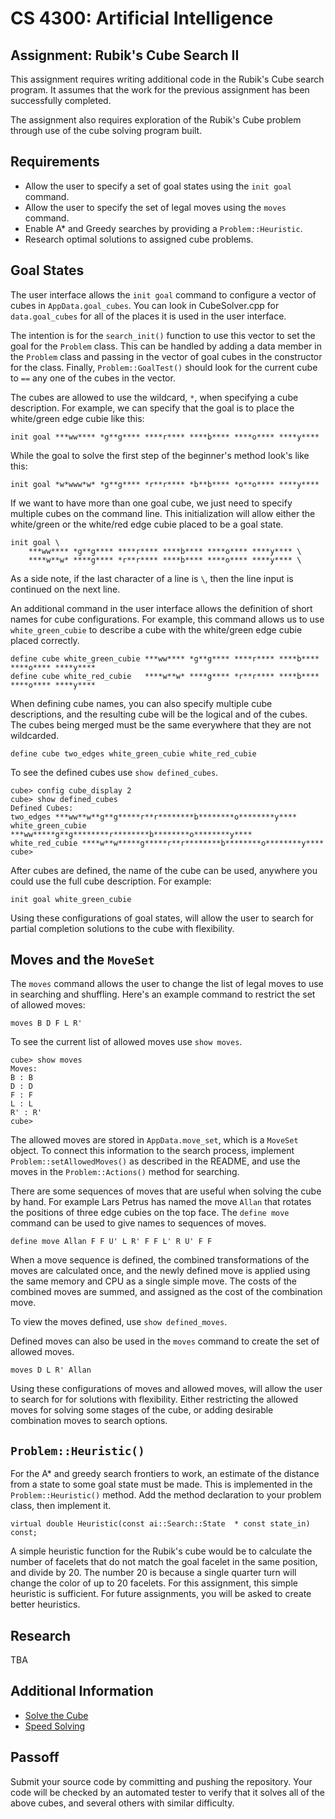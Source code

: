 CS 4300: Artificial Intelligence
===============================================

Assignment: Rubik's Cube Search II
----------------------------------

This assignment requires writing additional code
in the Rubik's Cube search program. It assumes
that the work for the previous assignment has
been successfully completed.

The assignment also requires exploration of the 
Rubik's Cube problem through use of the 
cube solving program built.

Requirements
------------

- Allow the user to specify a set of goal states
  using the `init goal` command.
- Allow the user to specify the set of legal moves
  using the `moves` command.
- Enable A* and Greedy searches by providing a
  `Problem::Heuristic`.
- Research optimal solutions to assigned cube problems.
  
  
Goal States
-----------

The user interface allows the `init goal` command to configure
a vector of cubes in `AppData.goal_cubes`.  You can look in
CubeSolver.cpp for `data.goal_cubes` for all of the places it
is used in the user interface.

The intention is for the `search_init()` function to use this
vector to set the goal for the `Problem` class.  This can be
handled by adding a data member in the `Problem` class and
passing in the vector of goal cubes in the constructor for
the class.  Finally, `Problem::GoalTest()` should look for the
current cube to `==` any one of the cubes in the vector.

The cubes are allowed to use the wildcard, `*`, when
specifying a cube description.  For example, we can specify that
the goal is to place the white/green edge cubie like this:

    init goal ***ww**** *g**g**** ****r**** ****b**** ****o**** ****y****
    
While the goal to solve the first step of the beginner's method 
look's like this:
    
    init goal *w*www*w* *g**g**** *r**r**** *b**b**** *o**o**** ****y****
    
If we want to have more than one goal cube, we just need to specify 
multiple cubes on the command line.  This initialization will allow
either the white/green or the white/red edge cubie placed to be a 
goal state.
    
    init goal \
        ***ww**** *g**g**** ****r**** ****b**** ****o**** ****y**** \
        ****w**w* ****g**** *r**r**** ****b**** ****o**** ****y**** \

As a side note, if the last character of a line is `\`, then the
line input is continued on the next line.

An additional command in the user interface allows the definition of
short names for cube configurations.  For example, this command
allows us to use `white_green_cubie` to describe a cube with
the white/green edge cubie placed correctly.

    define cube white_green_cubie ***ww**** *g**g**** ****r**** ****b**** ****o**** ****y****
    define cube white_red_cubie   ****w**w* ****g**** *r**r**** ****b**** ****o**** ****y****

When defining cube names, you can also specify multiple cube descriptions,
and the resulting cube will be the logical and of the cubes.
The cubes being merged must be the same everywhere that they
are not wildcarded.

    define cube two_edges white_green_cubie white_red_cubie
    
To see the defined cubes use `show defined_cubes`.

    cube> config cube_display 2
    cube> show defined_cubes
    Defined Cubes:
    two_edges ***ww**w**g**g*****r**r********b********o********y****
    white_green_cubie ***ww*****g**g********r********b********o********y****
    white_red_cubie ****w**w*****g*****r**r********b********o********y****
    cube>

After cubes are defined, the name of the cube can be used, anywhere
you could use the full cube description.  For example:

    init goal white_green_cubie

Using these configurations of goal states, will allow the user
to search for partial completion solutions to the cube with
flexibility.


Moves and the `MoveSet`
-----------------------

The `moves` command allows the user to change the list of legal
moves to use in searching and shuffling.  Here's an example command
to restrict the set of allowed moves:

    moves B D F L R'

To see the current list of allowed moves use `show moves`.

    cube> show moves
    Moves:
    B : B
    D : D
    F : F
    L : L
    R' : R'
    cube> 

The allowed moves are stored in `AppData.move_set`, which is a 
`MoveSet` object.  To connect this information to the search
process, implement `Problem::setAllowedMoves()` as described
in the README, and use the moves in the `Problem::Actions()`
method for searching.

There are some sequences of moves that are useful when
solving the cube by hand.  For example Lars Petrus has named
the move `Allan` that rotates the positions of three edge
cubies on the top face. The `define move` command can be used
to give names to sequences of moves.

    define move Allan F F U' L R' F F L' R U' F F

When a move sequence is defined, the combined transformations of
the moves are calculated once, and the newly defined move is applied
using the same memory and CPU as a single simple move. The costs
of the combined moves are summed, and assigned as the cost of the
combination move.

To view the moves defined, use `show defined_moves`.

Defined moves can also be used in the `moves` command to create
the set of allowed moves.

    moves D L R' Allan

Using these configurations of moves and allowed moves, will allow the user
to search for for solutions with flexibility.  Either restricting the
allowed moves for solving some stages of the cube, or adding desirable
combination moves to search options.

`Problem::Heuristic()`
----------------------

For the A* and greedy search frontiers to work, an estimate of the
distance from a state to some goal state must be made.  This is
implemented in the `Problem::Heuristic()` method.  Add the method
declaration to your problem class, then implement it.

    virtual double Heuristic(const ai::Search::State  * const state_in) const;

A simple heuristic function for the Rubik's cube would be to calculate
the number of facelets that do not match the goal facelet in the same
position, and divide by 20.  The number 20 is because a single quarter
turn will change the color of up to 20 facelets.  For this assignment,
this simple heuristic is sufficient.  For future assignments, you will
be asked to create better heuristics.


Research
---------

TBA


Additional Information
----------------------

- [Solve the Cube](https://solvethecube.com)
- [Speed Solving](https://www.speedsolving.com/wiki/index.php/Main_Page)

Passoff
-------

Submit your source code by committing and pushing the repository.
Your code will be checked by an automated tester to verify that it
solves all of the above cubes, and several others with similar 
difficulty.

